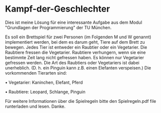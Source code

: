 # Kampf-der-Geschlechter
Dies ist meine Lösung für eine interessante Aufgabe aus dem Modul "Grundlagen der Programmierung" der TU München.

Es soll ein Brettspiel für zwei Personen (im Folgenden M und W genannt) implementiert
werden, bei dem es darum geht, Tiere auf dem Brett zu bewegen. 
Jedes Tier ist entweder ein Raubtier oder ein Vegetarier. Die Raubtiere fressen die Vegetarier.
Raubtiere verhungern, wenn sie eine bestimmte Zeit lang nicht gefressen haben. Es
können nur Vegetarier gefressen werden. Die Art des Raubtiers oder Vegetariers ist dabei
unerheblich. (D. h. ein Pinguin kann z.B. einen Elefanten verspeisen.) Die vorkommenden
Tierarten sind:

• Vegetarier: Kaninchen, Elefant, Pferd

• Raubtiere: Leopard, Schlange, Pinguin

Für weitere Informationen über die Spielregeln bitte den Spielregeln.pdf file runterladen und lesen.
Danke.
